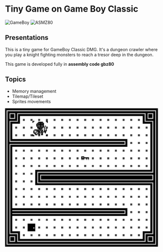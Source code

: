 # Tiny Game on Game Boy Classic

![GameBoy](https://img.shields.io/badge/GameBoy-306230?style=for-the-badge)
![ASMZ80](https://img.shields.io/badge/Assembly-GBZ80-d12f2f?style=for-the-badge)

## Presentations

This is a tiny game for GameBoy Classic DMG. It's a dungeon crawler where you play a knight fighting monsters to reach a tresor deep in the dungeon.

This game is developed fully in **assembly code gbz80**

## Topics
- Memory management
- Tilemap/Tileset
- Sprites movements


![InGame](img/InGame.png)